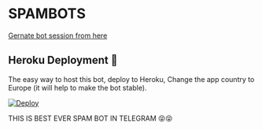 # SPAMBOTS
[Gernate bot session from here](https://replit.com/@nat-king-15/Natking-spam#main.py)



## Heroku Deployment 💜
The easy way to host this bot, deploy to Heroku, Change the app country to Europe (it will help to make the bot stable).

[![Deploy](https://www.herokucdn.com/deploy/button.svg)](https://heroku.com/deploy?template=https://github.com/nat-king-15/Nat_king_spam)

THIS IS BEST EVER SPAM BOT IN TELEGRAM 😝😝

